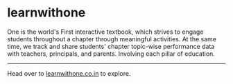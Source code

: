 # learnwithone

One is the world's First interactive textbook, which strives to engage students throughout a chapter through meaningful activities. At the same time, we track and share students' chapter topic-wise performance data with teachers, principals, and parents. Involving each pillar of education.

---

Head over to [learnwithone.co.in](https://learnwithone.co.in) to explore.
